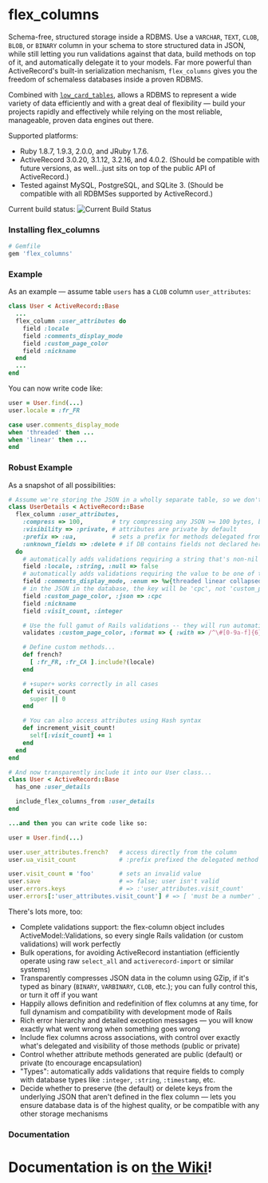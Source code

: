 # flex_columns

Schema-free, structured storage inside a RDBMS. Use a `VARCHAR`, `TEXT`, `CLOB`, `BLOB`, or `BINARY` column in your
schema to store structured data in JSON, while still letting you run validations against that data, build methods on
top of it, and automatically delegate it to your models. Far more powerful than ActiveRecord's built-in serialization
mechanism, `flex_columns` gives you the freedom of schemaless databases inside a proven RDBMS.

Combined with [`low_card_tables`](https://github.com/ageweke/low_card_tables), allows a RDBMS to represent a wide
variety of data efficiently and with a great deal of flexibility &mdash; build your projects rapidly and effectively
while relying on the most reliable, manageable, proven data engines out there.

Supported platforms:

* Ruby 1.8.7, 1.9.3, 2.0.0, and JRuby 1.7.6.
* ActiveRecord 3.0.20, 3.1.12, 3.2.16, and 4.0.2. (Should be compatible with future versions, as well...just sits on top of the public API of ActiveRecord.)
* Tested against MySQL, PostgreSQL, and SQLite 3. (Should be compatible with all RDBMSes supported by ActiveRecord.)

Current build status: ![Current Build Status](https://api.travis-ci.org/ageweke/flex_columns.png?branch=master)

### Installing flex_columns

```ruby
# Gemfile
gem 'flex_columns'
```

### Example

As an example &mdash; assume table `users` has a `CLOB` column `user_attributes`:

```ruby
class User < ActiveRecord::Base
  ...
  flex_column :user_attributes do
    field :locale
    field :comments_display_mode
    field :custom_page_color
    field :nickname
  end
  ...
end
```

You can now write code like:

```ruby
user = User.find(...)
user.locale = :fr_FR

case user.comments_display_mode
when 'threaded' then ...
when 'linear' then ...
end
```

### Robust Example

As a snapshot of all possibilities:

```ruby
# Assume we're storing the JSON in a wholly separate table, so we don't have to load it unless we need it...
class UserDetails < ActiveRecord::Base
  flex_column :user_attributes,
    :compress => 100,        # try compressing any JSON >= 100 bytes, but only store compressed if it's smaller
    :visibility => :private, # attributes are private by default
    :prefix => :ua,          # sets a prefix for methods delegated from the outer class
    :unknown_fields => :delete # if DB contains fields not declared here, delete those keys when saving
  do
    # automatically adds validations requiring a string that's non-nil
    field :locale, :string, :null => false
    # automatically adds validations requiring the value to be one of the listed values
    field :comments_display_mode, :enum => %w{threaded linear collapsed}
    # in the JSON in the database, the key will be 'cpc', not 'custom_page_color', to save space
    field :custom_page_color, :json => :cpc
    field :nickname
    field :visit_count, :integer

    # Use the full gamut of Rails validations -- they will run automatically when saving a User
    validates :custom_page_color, :format => { :with => /^\#[0-9a-f]{6}/i, :message => 'must be a valid HTML hex color' }

    # Define custom methods...
    def french?
      [ :fr_FR, :fr_CA ].include?(locale)
    end

    # +super+ works correctly in all cases
    def visit_count
      super || 0
    end

    # You can also access attributes using Hash syntax
    def increment_visit_count!
      self[:visit_count] += 1
    end
  end
end

# And now transparently include it into our User class...
class User < ActiveRecord::Base
  has_one :user_details

  include_flex_columns_from :user_details
end

...and then you can write code like so:

user = User.find(...)

user.user_attributes.french?   # access directly from the column
user.ua_visit_count            # :prefix prefixed the delegated method names with the desired string

user.visit_count = 'foo'       # sets an invalid value
user.save                      # => false; user isn't valid
user.errors.keys               # => :'user_attributes.visit_count'
user.errors[:'user_attributes.visit_count'] # => [ 'must be a number' ]
```

There's lots more, too:

* Complete validations support: the flex-column object includes ActiveModel::Validations, so every single Rails validation (or custom validations) will work perfectly
* Bulk operations, for avoiding ActiveRecord instantiation (efficiently operate using raw `select_all` and `activerecord-import` or similar systems)
* Transparently compresses JSON data in the column using GZip, if it's typed as binary (`BINARY`, `VARBINARY`, `CLOB`, etc.); you can fully control this, or turn it off if you want
* Happily allows definition and redefinition of flex columns at any time, for full dynamism and compatibility with development mode of Rails
* Rich error hierarchy and detailed exception messages &mdash; you will know exactly what went wrong when something goes wrong
* Include flex columns across associations, with control over exactly what's delegated and visibility of those methods (public or private)
* Control whether attribute methods generated are public (default) or private (to encourage encapsulation)
* "Types": automatically adds validations that require fields to comply with database types like `:integer`, `:string`, `:timestamp`, etc.
* Decide whether to preserve (the default) or delete keys from the underlying JSON that aren't defined in the flex column &mdash; lets you ensure database data is of the highest quality, or be compatible with any other storage mechanisms

### Documentation

# Documentation is on [the Wiki](https://github.com/ageweke/flex_columns/wiki)!
